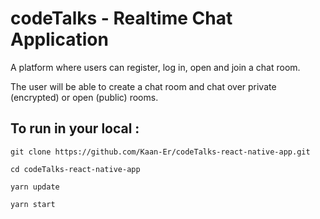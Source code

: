 # codeTalks - Realtime Chat Application

A platform where users can register, log in, open and join a chat room.

The user will be able to create a chat room and chat over private (encrypted) or open (public) rooms.


## To run in your local : 

``` git clone https://github.com/Kaan-Er/codeTalks-react-native-app.git ```

``` cd codeTalks-react-native-app ```

``` yarn update ```

``` yarn start ```
